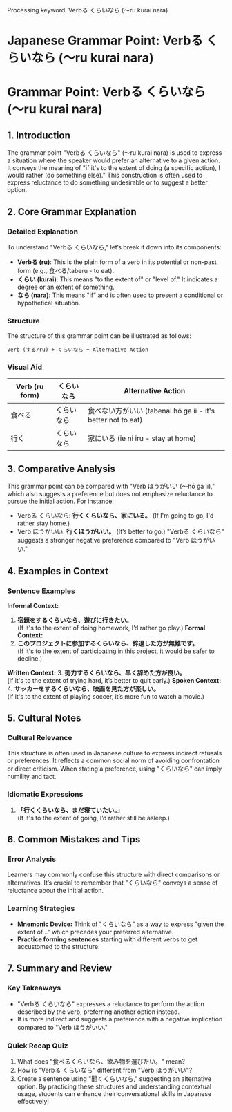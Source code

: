 Processing keyword: Verbる くらいなら (〜ru kurai nara)
# Japanese Grammar Point: Verbる くらいなら (〜ru kurai nara)
# Grammar Point: Verbる くらいなら (〜ru kurai nara)
## 1. Introduction
The grammar point "Verbる くらいなら" (〜ru kurai nara) is used to express a situation where the speaker would prefer an alternative to a given action. It conveys the meaning of "if it's to the extent of doing (a specific action), I would rather (do something else)." This construction is often used to express reluctance to do something undesirable or to suggest a better option.
## 2. Core Grammar Explanation
### Detailed Explanation
To understand "Verbる くらいなら," let’s break it down into its components:
- **Verbる (ru)**: This is the plain form of a verb in its potential or non-past form (e.g., 食べる/taberu - to eat).
- **くらい (kurai)**: This means "to the extent of" or "level of." It indicates a degree or an extent of something.
- **なら (nara)**: This means "if" and is often used to present a conditional or hypothetical situation.
### Structure
The structure of this grammar point can be illustrated as follows:
```
Verb (する/ru) + くらいなら + Alternative Action
```
### Visual Aid
| Verb (ru form) | くらいなら       | Alternative Action            |
|----------------|------------------|-------------------------------|
| 食べる         | くらいなら       | 食べない方がいい (tabenai hō ga ii - it's better not to eat) |
| 行く           | くらいなら       | 家にいる (ie ni iru - stay at home)                |
## 3. Comparative Analysis
This grammar point can be compared with "Verb ほうがいい (〜hō ga ii)," which also suggests a preference but does not emphasize reluctance to pursue the initial action. 
For instance:
- Verbる くらいなら: **行くくらいなら、家にいる。** (If I'm going to go, I'd rather stay home.)
- Verb ほうがいい: **行くほうがいい。** (It’s better to go.)
"Verbる くらいなら" suggests a stronger negative preference compared to "Verb ほうがいい."
## 4. Examples in Context 
### Sentence Examples
**Informal Context:**
1. **宿題をするくらいなら、遊びに行きたい。**  
   (If it's to the extent of doing homework, I’d rather go play.)
**Formal Context:**
2. **このプロジェクトに参加するくらいなら、辞退した方が無難です。**  
   (If it's to the extent of participating in this project, it would be safer to decline.)
   
**Written Context:**
3. **努力するくらいなら、早く辞めた方が良い。**  
   (If it's to the extent of trying hard, it’s better to quit early.)
**Spoken Context:**
4. **サッカーをするくらいなら、映画を見た方が楽しい。**  
   (If it's to the extent of playing soccer, it’s more fun to watch a movie.)
## 5. Cultural Notes 
### Cultural Relevance
This structure is often used in Japanese culture to express indirect refusals or preferences. It reflects a common social norm of avoiding confrontation or direct criticism. When stating a preference, using "くらいなら" can imply humility and tact.
### Idiomatic Expressions
1. **「行くくらいなら、まだ寝ていたい。」**  
   (If it's to the extent of going, I’d rather still be asleep.)
## 6. Common Mistakes and Tips
### Error Analysis
Learners may commonly confuse this structure with direct comparisons or alternatives. It’s crucial to remember that "くらいなら" conveys a sense of reluctance about the initial action.
### Learning Strategies
- **Mnemonic Device:** Think of "くらいなら" as a way to express "given the extent of..." which precedes your preferred alternative. 
- **Practice forming sentences** starting with different verbs to get accustomed to the structure.
## 7. Summary and Review
### Key Takeaways
- "Verbる くらいなら" expresses a reluctance to perform the action described by the verb, preferring another option instead.
- It is more indirect and suggests a preference with a negative implication compared to "Verb ほうがいい."
  
### Quick Recap Quiz
1. What does "食べるくらいなら、飲み物を選びたい。" mean?
2. How is "Verbる くらいなら" different from "Verb ほうがいい"?
3. Create a sentence using "聞くくらいなら," suggesting an alternative option.
By practicing these structures and understanding contextual usage, students can enhance their conversational skills in Japanese effectively!
